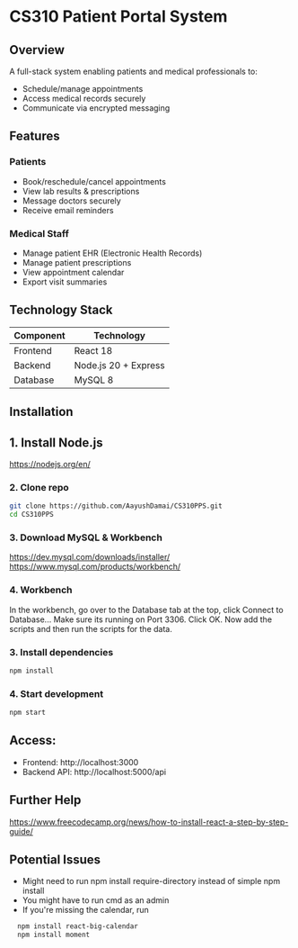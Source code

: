 # CS310 Patient Portal System  

## Overview  
A full-stack system enabling patients and medical professionals to:  
* Schedule/manage appointments  
* Access medical records securely  
* Communicate via encrypted messaging  

## Features  
### Patients  
- Book/reschedule/cancel appointments  
- View lab results & prescriptions  
- Message doctors securely  
- Receive email reminders  

### Medical Staff  
- Manage patient EHR (Electronic Health Records)  
- Manage patient prescriptions  
- View appointment calendar  
- Export visit summaries  

## Technology Stack  
| Component       | Technology          |  
|-----------------|---------------------|  
| Frontend        | React 18            |  
| Backend         | Node.js 20 + Express|  
| Database        | MySQL 8             |   

## Installation  

## 1. Install Node.js
https://nodejs.org/en/

### 2. Clone repo
```bash    
git clone https://github.com/AayushDamai/CS310PPS.git  
cd CS310PPS  
```
### 3. Download MySQL & Workbench

https://dev.mysql.com/downloads/installer/
https://www.mysql.com/products/workbench/

### 4. Workbench
In the workbench, go over to the Database tab at the top, click Connect to Database... Make sure its running on Port 3306. Click OK. Now add the scripts and then run the scripts for the data. 

### 3. Install dependencies
```bash
npm install
```
### 4. Start development
```bash
npm start
```

## Access:
- Frontend: http://localhost:3000 
- Backend API: http://localhost:5000/api


## Further Help
https://www.freecodecamp.org/news/how-to-install-react-a-step-by-step-guide/ 
## Potential Issues
- Might need to run npm install require-directory instead of simple npm install 
- You might have to run cmd as an admin
- If you're missing the calendar, run
```bash
  npm install react-big-calendar
  npm install moment
```
